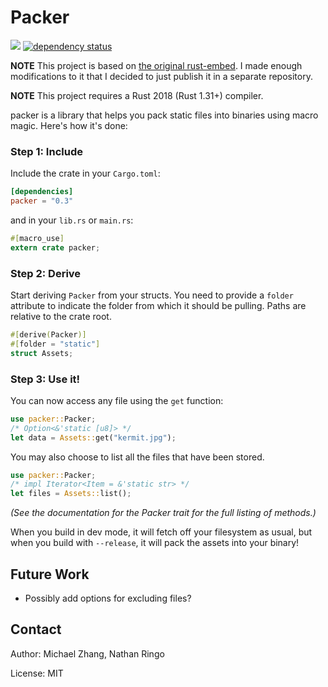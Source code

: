 Packer
======

[![](https://api.travis-ci.org/iptq/packer.svg?branch=master)](https://travis-ci.org/iptq/packer) [![dependency status](https://deps.rs/repo/github/iptq/packer/status.svg)](https://deps.rs/repo/github/iptq/packer)

**NOTE** This project is based on [the original rust-embed](https://github.com/pyros2097/rust-embed). I made enough modifications to it that I decided to just publish it in a separate repository.

**NOTE** This project requires a Rust 2018 (Rust 1.31+) compiler.

packer is a library that helps you pack static files into binaries using macro magic. Here's how it's done:

### Step 1: Include

Include the crate in your `Cargo.toml`:

```toml
[dependencies]
packer = "0.3"
```

and in your `lib.rs` or `main.rs`:

```rs
#[macro_use]
extern crate packer;
```

### Step 2: Derive

Start deriving `Packer` from your structs. You need to provide a `folder` attribute to indicate the folder from which it should be pulling. Paths are relative to the crate root.

```rs
#[derive(Packer)]
#[folder = "static"]
struct Assets;
```

### Step 3: Use it!

You can now access any file using the `get` function:

```rs
use packer::Packer;
/* Option<&'static [u8]> */
let data = Assets::get("kermit.jpg");
```

You may also choose to list all the files that have been stored.

```rs
use packer::Packer;
/* impl Iterator<Item = &'static str> */
let files = Assets::list();
```

_(See the documentation for the Packer trait for the full listing of methods.)_

When you build in dev mode, it will fetch off your filesystem as usual, but when you build with `--release`, it will pack the assets into your binary!

Future Work
-----------

-	Possibly add options for excluding files?

Contact
-------

Author: Michael Zhang, Nathan Ringo

License: MIT
